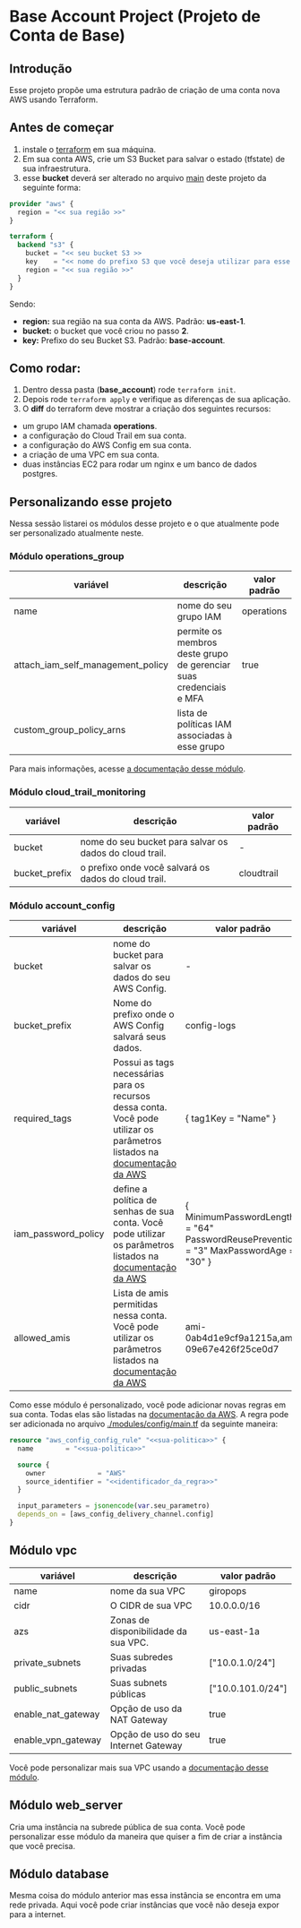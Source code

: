 # Base Account Project (Projeto de Conta de Base)
## Introdução
Esse projeto propõe uma estrutura padrão de criação de uma conta nova AWS usando Terraform.

## Antes de começar
1. instale o [terraform](https://www.terraform.io/downloads.html) em sua máquina.
2. Em sua conta AWS, crie um S3 Bucket para salvar o estado (tfstate) de sua infraestrutura.
3. esse **bucket** deverá ser alterado no arquivo [main](./main.tf) deste projeto da seguinte forma:

```tf
provider "aws" {
  region = "<< sua região >>"
}

terraform {
  backend "s3" {
    bucket = "<< seu bucket S3 >>
    key    = "<< nome do prefixo S3 que você deseja utilizar para esse projeto >>
    region = "<< sua região >>"
  }
}
```

Sendo:
* **region:** sua região na sua conta da AWS. Padrão: **us-east-1**.
* **bucket:** o bucket que você criou no passo **2**.
* **key:** Prefixo do seu Bucket S3. Padrão: **base-account**.

## Como rodar:
1. Dentro dessa pasta (**base_account**) rode `terraform init`.
2. Depois rode `terraform apply` e verifique as diferenças de sua aplicação.
3. O **diff** do terraform deve mostrar a criação dos seguintes recursos:

* um grupo IAM chamada **operations**.
* a configuração do Cloud Trail em sua conta.
* a configuração do AWS Config em sua conta.
* a criação de uma VPC em sua conta.
* duas instâncias EC2 para rodar um nginx e um banco de dados postgres.

## Personalizando esse projeto
Nessa sessão listarei os módulos desse projeto e o que atualmente pode ser personalizado atualmente neste.

### Módulo operations_group
|variável|descrição|valor padrão|
|-|-|-|
|name|nome do seu grupo IAM|operations|
|attach_iam_self_management_policy|permite os membros deste grupo de gerenciar suas credenciais e MFA|true|
|custom_group_policy_arns|lista de políticas IAM associadas à esse grupo|

Para mais informações, acesse [a documentação desse módulo](https://github.com/terraform-aws-modules/terraform-aws-iam/blob/master/modules/iam-group-with-policies/README.md).

### Módulo cloud_trail_monitoring
|variável|descrição|valor padrão|
|-|-|-|
|bucket|nome do seu bucket para salvar os dados do cloud trail.|-|
|bucket_prefix|o prefixo onde você salvará os dados do cloud trail.|cloudtrail|

### Módulo account_config
|variável|descrição|valor padrão|
|-|-|-|
|bucket|nome do bucket para salvar os dados do seu AWS Config.|-|
|bucket_prefix|Nome do prefixo onde o AWS Config salvará seus dados.|config-logs|
|required_tags|Possui as tags necessárias para os recursos dessa conta. Você pode utilizar os parâmetros listados na [documentação da AWS](https://docs.aws.amazon.com/config/latest/developerguide/required-tags.html)|{ tag1Key = "Name" }|
|iam_password_policy|define a política de senhas de sua conta. Você pode utilizar os parâmetros listados na [documentação da AWS](https://docs.aws.amazon.com/config/latest/developerguide/iam-password-policy.html)|{ MinimumPasswordLength = "64" PasswordReusePrevention = "3" MaxPasswordAge = "30" }|
|allowed_amis|Lista de amis permitidas nessa conta. Você pode utilizar os parâmetros listados na [documentação da AWS](https://docs.aws.amazon.com/config/latest/developerguide/approved-amis-by-id.html)|ami-0ab4d1e9cf9a1215a,ami-09e67e426f25ce0d7|

Como esse módulo é personalizado, você pode adicionar novas regras em sua conta. Todas elas são listadas na [documentação da AWS](https://docs.aws.amazon.com/config/latest/developerguide/managed-rules-by-aws-config.html). A regra pode ser adicionada no arquivo [./modules/config/main.tf](./modules/config/main.tf) da seguinte maneira:

```tf
resource "aws_config_config_rule" "<<sua-politica>>" {
  name        = "<<sua-politica>>"

  source {
    owner             = "AWS"
    source_identifier = "<<identificador_da_regra>>"
  }

  input_parameters = jsonencode(var.seu_parametro)
  depends_on = [aws_config_delivery_channel.config]
}
```
## Módulo vpc
|variável|descrição|valor padrão|
|-|-|-|
|name|nome da sua VPC|giropops|
|cidr|O CIDR de sua VPC|10.0.0.0/16|
|azs|Zonas de disponibilidade da sua VPC.|us-east-1a|
|private_subnets|Suas subredes privadas|["10.0.1.0/24"]|
|public_subnets|Suas subnets públicas|["10.0.101.0/24"]|
|enable_nat_gateway|Opção de uso da NAT Gateway|true|
|enable_vpn_gateway|Opção de uso do seu Internet Gateway|true|

Você pode personalizar mais sua VPC usando a [documentação desse módulo](https://registry.terraform.io/modules/terraform-aws-modules/vpc/aws/latest).

## Módulo web_server
Cria uma instância na subrede pública de sua conta. Você pode personalizar esse módulo da maneira que quiser a fim de criar a instância que você precisa.

## Módulo database
Mesma coisa do módulo anterior mas essa instância se encontra em uma rede privada. Aqui você pode criar instâncias que você não deseja expor para a internet.